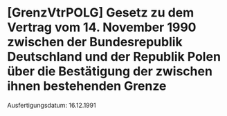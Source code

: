 # [GrenzVtrPOLG] Gesetz zu dem Vertrag vom 14. November 1990 zwischen der Bundesrepublik Deutschland und der Republik Polen über die Bestätigung der zwischen ihnen bestehenden Grenze

Ausfertigungsdatum: 16.12.1991

 